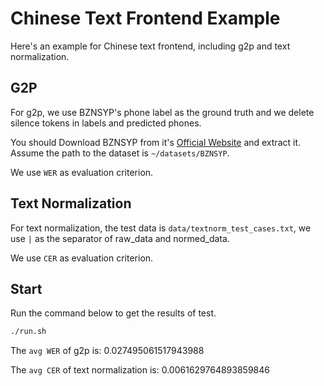 # Chinese Text Frontend Example
Here's an example for Chinese text frontend, including g2p and text normalization.
## G2P
For g2p, we use BZNSYP's phone label as the ground truth and we delete silence tokens in labels and predicted phones.

You should Download BZNSYP from it's [Official Website](https://test.data-baker.com/data/index/source) and extract it. Assume the path to the dataset is `~/datasets/BZNSYP`.

We use `WER` as evaluation criterion.
## Text Normalization
For text normalization, the test data is  `data/textnorm_test_cases.txt`, we use `|` as the separator of raw_data and normed_data.

We use `CER` as evaluation criterion.
## Start
Run the command below to get the results of test.
```bash
./run.sh
```
The `avg WER` of g2p is: 0.027495061517943988

The `avg CER` of text normalization is: 0.0061629764893859846
